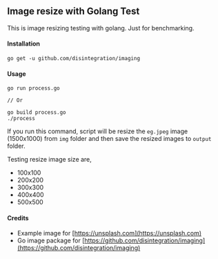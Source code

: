 ## Image resize with Golang Test

This is image resizing testing with golang. Just for benchmarking.

#### Installation

```
go get -u github.com/disintegration/imaging
```

#### Usage

```
go run process.go

// Or

go build process.go
./process
```

If you run this command, script will be resize the `eg.jpeg` image (1500x1000) from `img` folder and then save the resized images to `output` folder.

Testing resize image size are,

- 100x100
- 200x200
- 300x300
- 400x400
- 500x500

#### Credits

- Example image for [https://unsplash.com](https://unsplash.com)
- Go image package for [https://github.com/disintegration/imaging](https://github.com/disintegration/imaging)

